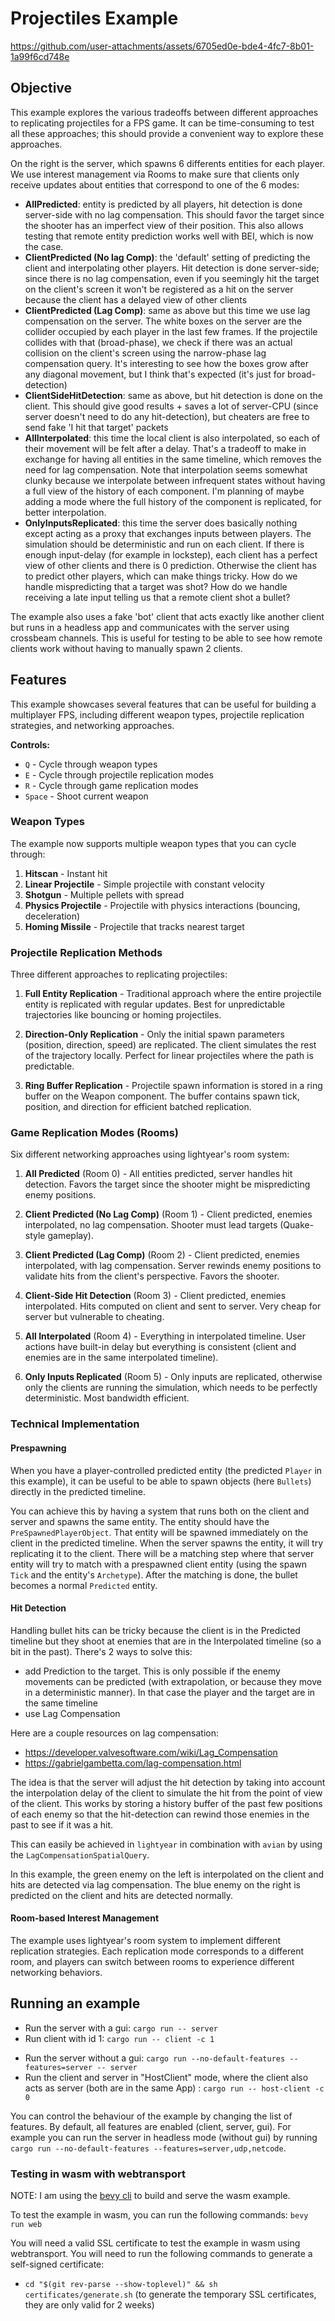 # Projectiles Example

https://github.com/user-attachments/assets/6705ed0e-bde4-4fc7-8b01-1a99f6cd748e


## Objective

This example explores the various tradeoffs between different approaches to replicating projectiles for a FPS game.
It can be time-consuming to test all these approaches; this should provide a convenient way to explore these approaches.

On the right is the server, which spawns 6 differents entities for each player. We use interest management via Rooms to make sure that clients only receive updates about entities that correspond to one of the 6 modes:
- **AllPredicted**: entity is predicted by all players, hit detection is done server-side with no lag compensation. This should favor the target since the shooter has an imperfect view of their 
position. This also allows testing that remote entity prediction works well with BEI, which is now the case.
- **ClientPredicted (No lag Comp)**: the 'default' setting of predicting the client and interpolating other players. Hit detection is done server-side; since there is no lag compensation, even if you 
  seemingly hit the target on the client's screen it won't be registered as a hit on the server because the client has a delayed view of other clients
- **ClientPredicted (Lag Comp)**: same as above but this time we use lag compensation on the server. The white boxes on the server are the collider occupied by each player in the last few frames. If 
  the projectile collides with that (broad-phase), we check if there was an actual collision on the client's screen using the narrow-phase lag compensation query. It's interesting to see how the boxes grow after any diagonal movement, but I think that's expected (it's just for broad-detection)
- **ClientSideHitDetection**: same as above, but hit detection is done on the client. This should give good results + saves a lot of server-CPU (since server doesn't need to do any hit-detection), 
  but cheaters are free to send fake 'I hit that target' packets
- **AllInterpolated**: this time the local client is also interpolated, so each of their movement will be felt after a delay. That's a tradeoff to make in exchange for having all entities in the same 
  timeline, which removes the need for lag compensation. Note that interpolation seems somewhat clunky because we interpolate between infrequent states without having a full view of the history of each component. I'm planning of maybe adding a mode where the full history of the component is replicated, for better interpolation.
- **OnlyInputsReplicated**: this time the server does basically nothing except acting as a proxy that exchanges inputs between players. The simulation should be deterministic and run on each client.
  If there is enough input-delay (for example in lockstep), each client has a perfect view of other clients and there is 0 prediction. Otherwise the client has to predict other players, which can make things tricky. How do we handle mispredicting that a target was shot? How do we handle receiving a late input telling us that a remote client shot a bullet?
  

The example also uses a fake 'bot' client that acts exactly like another client but runs in a headless app and communicates with the server using crossbeam channels. This is useful for testing to be able to see how remote clients work without having to manually spawn 2 clients.

## Features

This example showcases several features that can be useful for building a multiplayer FPS, including different weapon types, projectile replication strategies, and networking approaches.

**Controls:**
- `Q` - Cycle through weapon types
- `E` - Cycle through projectile replication modes
- `R` - Cycle through game replication modes
- `Space` - Shoot current weapon
  
### Weapon Types

The example now supports multiple weapon types that you can cycle through:

1. **Hitscan** - Instant hit
2. **Linear Projectile** - Simple projectile with constant velocity
3. **Shotgun** - Multiple pellets with spread
4. **Physics Projectile** - Projectile with physics interactions (bouncing, deceleration)
5. **Homing Missile** - Projectile that tracks nearest target

### Projectile Replication Methods

Three different approaches to replicating projectiles:

1. **Full Entity Replication** - Traditional approach where the entire projectile entity is replicated with regular updates. Best for unpredictable trajectories like bouncing or homing projectiles.

2. **Direction-Only Replication** - Only the initial spawn parameters (position, direction, speed) are replicated. The client simulates the rest of the trajectory locally. Perfect for linear projectiles where the path is predictable.

3. **Ring Buffer Replication** - Projectile spawn information is stored in a ring buffer on the Weapon component. The buffer contains spawn tick, position, and direction for efficient batched replication.


### Game Replication Modes (Rooms)

Six different networking approaches using lightyear's room system:

1. **All Predicted** (Room 0) - All entities predicted, server handles hit detection. Favors the target since the shooter might be mispredicting enemy positions.

2. **Client Predicted (No Lag Comp)** (Room 1) - Client predicted, enemies interpolated, no lag compensation. Shooter must lead targets (Quake-style gameplay).

3. **Client Predicted (Lag Comp)** (Room 2) - Client predicted, enemies interpolated, with lag compensation. Server rewinds enemy positions to validate hits from the client's perspective. Favors the shooter.

4. **Client-Side Hit Detection** (Room 3) - Client predicted, enemies interpolated. Hits computed on client and sent to server. Very cheap for server but vulnerable to cheating.

5. **All Interpolated** (Room 4) - Everything in interpolated timeline. User actions have built-in delay but everything is consistent (client and enemies are in the same interpolated timeline).

6. **Only Inputs Replicated** (Room 5) - Only inputs are replicated, otherwise only the clients are running the simulation, which needs to be perfectly deterministic. Most bandwidth efficient.


### Technical Implementation

#### Prespawning

When you have a player-controlled predicted entity (the predicted `Player` in this example),
it can be useful to be able to spawn objects (here `Bullets`) directly in the predicted timeline.

You can achieve this by having a system that runs both on the client and server and spawns the same entity. The entity should have the `PreSpawnedPlayerObject`. That entity will be spawned
immediately on the client in the predicted timeline. When the server spawns the entity, it will try replicating it to the client. There will be a matching step where that server entity will try to
match with a prespawned client entity (using the spawn `Tick` and the entity's `Archetype`). After the matching is done, the bullet becomes a normal `Predicted` entity.

#### Hit Detection

Handling bullet hits can be tricky because the client is in the Predicted timeline but they shoot at enemies that are in the Interpolated timeline (so a bit in the past). There's 2 ways to solve
this:
- add Prediction to the target. This is only possible if the enemy movements can be predicted (with extrapolation, or because they move in a deterministic manner). In that case the player and the
  target are in the same timeline
- use Lag Compensation

Here are a couple resources on lag compensation:
- https://developer.valvesoftware.com/wiki/Lag_Compensation
- https://gabrielgambetta.com/lag-compensation.html

The idea is that the server will adjust the hit detection by taking into account the interpolation delay of the client to simulate the hit from the point of view of the client. This works by
storing a history buffer of the past few positions of each enemy so that the hit-detection can rewind those enemies in the past to see if it was a hit.

This can easily be achieved in `lightyear` in combination with `avian` by using the `LagCompensationSpatialQuery`.

In this example, the green enemy on the left is interpolated on the client and hits are detected via lag compensation. The blue enemy on the right is predicted on the client and hits are detected normally.

#### Room-based Interest Management

The example uses lightyear's room system to implement different replication strategies. Each replication mode corresponds to a different room, and players can switch between rooms to experience different networking behaviors.




## Running an example

- Run the server with a gui: `cargo run -- server`
- Run client with id 1: `cargo run -- client -c 1`

[//]: # (- Run the client and server in two separate bevy Apps: `cargo run` or `cargo run separate`)
- Run the server without a gui: `cargo run --no-default-features --features=server -- server`
- Run the client and server in "HostClient" mode, where the client also acts as server (both are in the same App) : `cargo run -- host-client -c 0`

You can control the behaviour of the example by changing the list of features. By default, all features are enabled (client, server, gui).
For example you can run the server in headless mode (without gui) by running `cargo run --no-default-features --features=server,udp,netcode`.

### Testing in wasm with webtransport

NOTE: I am using the [bevy cli](https://github.com/TheBevyFlock/bevy_cli) to build and serve the wasm example.

To test the example in wasm, you can run the following commands: `bevy run web`

You will need a valid SSL certificate to test the example in wasm using webtransport. You will need to run the following
commands to generate a self-signed certificate:
- `cd "$(git rev-parse --show-toplevel)" && sh certificates/generate.sh` (to generate the temporary SSL
  certificates, they are only valid for 2 weeks)

